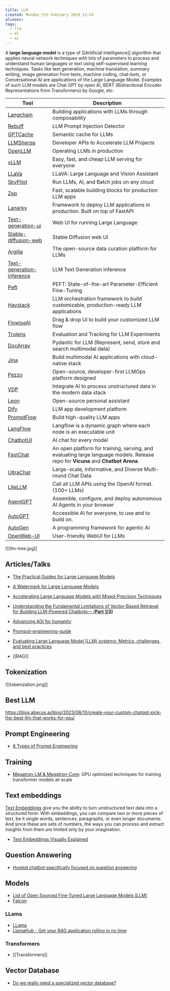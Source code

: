```yaml
---
title: LLM
created: Monday 5th February 2024 13:24
aliases: 
tags:
  - llm
  - ml
  - ai
---
```

A **large language model** is a type of [[Artificial Intelligence]] algorithm that applies neural network techniques with lots of parameters to process and understand human languages or text using self-supervised learning techniques. Tasks like text generation, machine translation, summary writing, image generation from texts, machine coding, chat-bots, or Conversational AI are applications of the Large Language Model. Examples of such LLM models are Chat GPT by open AI, BERT (Bidirectional Encoder Representations from Transformers) by Google, etc.

| Tool                                                                                  | Description                                                                                                                      |
| ------------------------------------------------------------------------------------- | -------------------------------------------------------------------------------------------------------------------------------- |
| [Langchain](https://github.com/hwchase17/langchain)                                   | Building applications with LLMs through composability                                                                            |
| [Rebuff](https://github.com/woop/rebuff)                                              | LLM Prompt Injection Detector                                                                                                    |
| [GPTCache](https://github.com/zilliztech/GPTCache)                                    | Semantic cache for LLMs                                                                                                          |
| [LLMSherpa](https://github.com/nlmatics/llmsherpa)                                    | Developer APIs to Accelerate LLM Projects                                                                                        |
| [OpenLLM](https://github.com/bentoml/OpenLLM)                                         | Operating LLMs in production                                                                                                     |
| [vLLM](https://github.com/vllm-project/vllm)                                          | Easy, fast, and cheap LLM serving for everyone                                                                                   |
| [LLaVa](https://github.com/haotian-liu/LLaVA)                                         | LLaVA: Large Language and Vision Assistant                                                                                       |
| [SkyPilot](https://github.com/skypilot-org/skypilot)                                  | Run LLMs, AI, and Batch jobs on any cloud                                                                                        |
| [Zep](https://github.com/getzep/zep)                                                  | Fast, scalable building blocks for production LLM apps                                                                           |
| [Lanarky](https://github.com/ajndkr/lanarky)                                          | Framework to deploy LLM applications in production. Built on top of FastAPI                                                      |
| [Text-generation-ui](https://github.com/oobabooga/text-generation-webui)              | Web UI for running Large Language                                                                                                |
| [Stable-diffusion-web](https://github.com/AUTOMATIC1111/stable-diffusion-webui)       | Stable Diffusion web UI                                                                                                          |
| [Argilla](https://github.com/argilla-io/argilla)                                      | The open-source data curation platform for LLMs                                                                                  |
| [Text-generation-inference](https://github.com/huggingface/text-generation-inference) | LLM Text Generation Inference                                                                                                    |
| [Peft](https://pypi.org/project/peft/)                                                | PEFT: State-of-the-art Parameter-Efficient Fine-Tuning                                                                           |
| [Haystack](https://haystack.deepset.ai/)                                              | LLM orchestration framework to build customizable, production-ready LLM applications                                             |
| [FlowiseAI](https://github.com/FlowiseAI/Flowise)                                     | Drag & drop UI to build your customized LLM flow                                                                                 |
| [Trulens](https://github.com/truera/trulens)                                          | Evaluation and Tracking for LLM Experiments                                                                                      |
| [DocArray](https://github.com/docarray/docarray)                                      | Pydantic for LLM (Represent, send, store and search multimodal data)                                                             |
| [Jina](https://github.com/jina-ai/jina)                                               | Build multimodal AI applications with cloud-native stack                                                                         |
| [Pezzo](https://github.com/pezzolabs/pezzo)                                           | Open-source, developer-first LLMOps platform designed                                                                            |
| [VDP](https://github.com/instill-ai/vdp)                                              | Integrate AI to process unstructured data in the modern data stack                                                               |
| [Leon](https://github.com/leon-ai/leon)                                               | Open-source personal assistant                                                                                                   |
| [Dify](https://github.com/langgenius/dify)                                            | LLM app development platform                                                                                                     |
| [PromptFlow](https://github.com/microsoft/promptflow)                                 | Build high-quality LLM apps                                                                                                      |
| [LangFlow](https://github.com/langflow-ai/langflow)                                   | Langflow is a dynamic graph where each node is an executable unit                                                                |
| [ChatbotUI](https://github.com/mckaywrigley/chatbot-ui)                               | AI chat for every model                                                                                                          |
| [FastChat](https://github.com/lm-sys/FastChat)                                        | An open platform for training, serving, and evaluating large language models. Release repo for **Vicuna** and **Chatbot Arena**. |
| [UltraChat](https://github.com/thunlp/UltraChat)                                      | Large-scale, Informative, and Diverse Multi-round Chat Data                                                                      |
| [LiteLLM](https://github.com/BerriAI/litellm)                                         | Call all LLM APIs using the OpenAI format. (100+ LLMs)                                                                           |
| [AgentGPT](https://github.com/reworkd/AgentGPT)                                       | Assemble, configure, and deploy autonomous AI Agents in your browser                                                             |
| [AutoGPT](https://github.com/Significant-Gravitas/AutoGPT)                            | Accessible AI for everyone, to use and to build on.                                                                              |
| [AutoGen](https://github.com/microsoft/autogen)                                       | A programming framework for agentic AI                                                                                           |
| [OpenWeb-UI](https://github.com/open-webui/open-webui)                                | User-friendly WebUI for LLMs                                                                                                     |


![[llm-tree.jpg]]

## Articles/Talks

- [The Practical Guides for Large Language Models](https://github.com/Mooler0410/LLMsPracticalGuide)
- [A Watermark for Large Language Models](https://github.com/jwkirchenbauer/lm-watermarking)
- [Accelerating Large Language Models with Mixed-Precision Techniques](https://lightning.ai/pages/community/tutorial/accelerating-large-language-models-with-mixed-precision-techniques/)
- [Understanding the Fundamental Limitations of Vector-Based Retrieval for Building LLM-Powered Chatbots— (**Part 1/3)**](https://medium.com/thirdai-blog/understanding-the-fundamental-limitations-of-vector-based-retrieval-for-building-llm-powered-48bb7b5a57b3)
- [Advancing AGI for humanity](https://thegenerality.com/agi/index.html)
- [Prompot-engineering-guide](https://github.com/dair-ai/Prompt-Engineering-Guide)
- [Evaluating Large Language Model (LLM) systems: Metrics, challenges, and best practices](https://medium.com/data-science-at-microsoft/evaluating-llm-systems-metrics-challenges-and-best-practices-664ac25be7e5)

- [[RAG]]

## Tokenization

![[tokenization.png]]

## Best LLM

https://blog.abacus.ai/blog/2023/08/10/create-your-custom-chatgpt-pick-the-best-llm-that-works-for-you/
## Prompt Engineering

- [8 Types of Prompt Engineering](https://medium.com/@amiraryani/8-types-of-prompt-engineering-5322fff77bdf)
## Training

 - [Megatron-LM & Megatron-Core](https://github.com/NVIDIA/Megatron-LM): GPU optimized techniques for training transformer models at-scale
## Text embeddings

[Text Embeddings](https://docs.cohere.ai/embedding-wiki?ref=cohere-ai.ghost.io) give you the ability to turn unstructured text data into a structured form. With embeddings, you can compare two or more pieces of text, be it single words, sentences, paragraphs, or even longer documents. And since these are sets of numbers, the ways you can process and extract insights from them are limited only by your imagination.

- [Text Embeddings Visually Explained](https://cohere.com/blog/text-embeddings)
## Question Answering

- [Hosted chatbot specifically focused on question answering](https://github.com/hwchase17/chat-langchain)
## Models

- [List of Open Sourced Fine-Tuned Large Language Models (LLM)](https://medium.com/geekculture/list-of-open-sourced-fine-tuned-large-language-models-llm-8d95a2e0dc76)
- [Falcon](https://github.com/Sentdex/Falcon-LLM/)

### LLama

- [LLama](https://github.com/facebookresearch/llama)
- [LlamaHub - Get your RAG application rolling in no time](https://llamahub.ai/)
### Transformers

- [[Transformers]]

## Vector Database

- [Do we really need a specialized vector database?](https://modelz.ai/blog/pgvector)